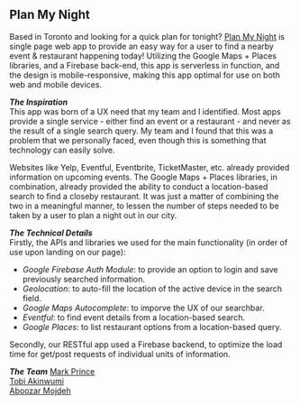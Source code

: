 ## Plan My Night
Based in Toronto and looking for a quick plan for tonight? [Plan My Night](https://pathak-neha.github.io/plan-my-night "View Live!") is single page web app to provide an easy way for a user to find a nearby event & restaurant happening today! Utilizing the Google Maps + Places libraries, and a Firebase back-end, this app is serverless in function, and the design is mobile-responsive, making this app optimal for use on both web and mobile devices.

**_The Inspiration_**  
This app was born of a UX need that my team and I identified. Most apps provide a single service - either find an event or a restaurant - and never as the result of a single search query. My team and I found that this was a problem that we personally faced, even though this is something that technology can easily solve.

Websites like Yelp, Eventful, Eventbrite, TicketMaster, etc. already provided information on upcoming events. The Google Maps + Places libraries, in combination, already provided the ability to conduct a location-based search to find a closeby restaurant. It was just a matter of combining the two in a meaningful manner, to lessen the number of steps needed to be taken by a user to plan a night out in our city.  

**_The Technical Details_**  
Firstly, the APIs and libraries we used for the main functionality (in order of use upon landing on our page):
- _Google Firebase Auth Module_: to provide an option to login and save previously searched information.
- _Geolocation_: to auto-fill the location of the active device in the search field.
- _Google Maps Autocomplete_: to imporve the UX of our searchbar.
- _Eventful_: to find event details from a location-based search.
- _Google Places_: to list restaurant options from a location-based query.

Secondly, our RESTful app used a Firebase backend, to optimize the load time for get/post requests of individual units of information.

**_The Team_**
[Mark Prince](https://www.github.com/mrkprinc "View Profile")  
[Tobi Akinwumi](https://www.github.com/akinwol "View Profile")  
[Aboozar Mojdeh](https://www.github.com/aboozarmojdeh "View Profile")
